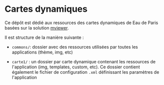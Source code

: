 # Cartes dynamiques

Ce dépôt est dédié aux ressources des cartes dynamiques de Eau de Paris basées sur la solution [mviewer](https://github.com/mviewer/mviewer).

Il est structure de la manière suivante : 

 - `commons/`: dossier avec des ressources utilisées par toutes les
   applications (thème, img, etc) 
   
 - `carte1/` : un dossier par carte dynamique contenant les ressources de l'application (img, templates, custom, etc). Ce dossier contient également le fichier de configuration `.xml` définissant les paramètres de l'application
